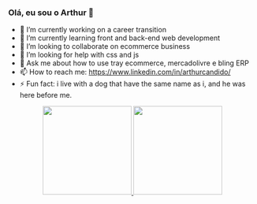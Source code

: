 ### Olá, eu sou o Arthur 👋

- 🔭 I’m currently working on a career transition
- 🌱 I’m currently learning front and back-end web development
- 👯 I’m looking to collaborate on ecommerce business 
- 🤔 I’m looking for help with css and js
- 💬 Ask me about how to use tray ecommerce, mercadolivre e bling ERP
- 📫 How to reach me: https://www.linkedin.com/in/arthurcandido/
- ⚡ Fun fact: i live with a dog that have the same name as i, and he was here before me.


<div align="center">
  <a href="https://github.com/oArthurCandido">
  <img height="180em" src="https://github-readme-stats.vercel.app/api?username=oArthurCandido&show_icons=true&theme=clean&include_all_commits=true&count_private=true"/>
  <img height="180em" src="https://github-readme-stats.vercel.app/api/top-langs/?username=oArthurCandido&layout=compact&langs_count=7&theme=clean"/>
</div>
